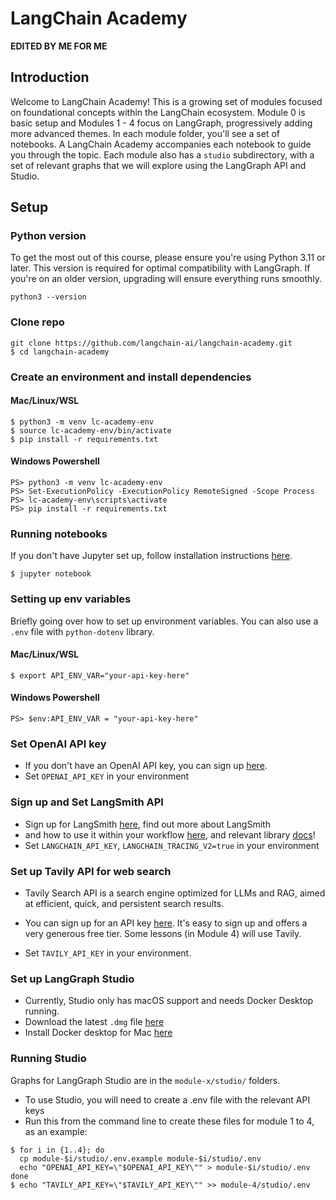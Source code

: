 # LangChain Academy 

**EDITED BY ME FOR ME**

## Introduction

Welcome to LangChain Academy! 
This is a growing set of modules focused on foundational concepts within the LangChain ecosystem. 
Module 0 is basic setup and Modules 1 - 4 focus on LangGraph, progressively adding more advanced themes. 
In each module folder, you'll see a set of notebooks. A LangChain Academy accompanies each notebook 
to guide you through the topic. Each module also has a `studio` subdirectory, with a set of relevant 
graphs that we will explore using the LangGraph API and Studio.

## Setup

### Python version

To get the most out of this course, please ensure you're using Python 3.11 or later. 
This version is required for optimal compatibility with LangGraph. If you're on an older version, 
upgrading will ensure everything runs smoothly.
```
python3 --version
```

### Clone repo
```
git clone https://github.com/langchain-ai/langchain-academy.git
$ cd langchain-academy
```

### Create an environment and install dependencies
#### Mac/Linux/WSL
```
$ python3 -m venv lc-academy-env
$ source lc-academy-env/bin/activate
$ pip install -r requirements.txt
```
#### Windows Powershell
```
PS> python3 -m venv lc-academy-env
PS> Set-ExecutionPolicy -ExecutionPolicy RemoteSigned -Scope Process
PS> lc-academy-env\scripts\activate
PS> pip install -r requirements.txt
```

### Running notebooks
If you don't have Jupyter set up, follow installation instructions [here](https://jupyter.org/install).
```
$ jupyter notebook
```

### Setting up env variables
Briefly going over how to set up environment variables. You can also 
use a `.env` file with `python-dotenv` library.
#### Mac/Linux/WSL
```
$ export API_ENV_VAR="your-api-key-here"
```
#### Windows Powershell
```
PS> $env:API_ENV_VAR = "your-api-key-here"
```

### Set OpenAI API key
* If you don't have an OpenAI API key, you can sign up [here](https://openai.com/index/openai-api/).
*  Set `OPENAI_API_KEY` in your environment 

### Sign up and Set LangSmith API
* Sign up for LangSmith [here](https://smith.langchain.com/), find out more about LangSmith
* and how to use it within your workflow [here](https://www.langchain.com/langsmith), and relevant library [docs](https://docs.smith.langchain.com/)!
*  Set `LANGCHAIN_API_KEY`, `LANGCHAIN_TRACING_V2=true` in your environment 

### Set up Tavily API for web search

* Tavily Search API is a search engine optimized for LLMs and RAG, aimed at efficient, 
quick, and persistent search results. 
* You can sign up for an API key [here](https://tavily.com/). 
It's easy to sign up and offers a very generous free tier. Some lessons (in Module 4) will use Tavily. 

* Set `TAVILY_API_KEY` in your environment.

### Set up LangGraph Studio

* Currently, Studio only has macOS support and needs Docker Desktop running.
* Download the latest `.dmg` file [here](https://github.com/langchain-ai/langgraph-studio?tab=readme-ov-file#download)
* Install Docker desktop for Mac [here](https://docs.docker.com/engine/install/)

### Running Studio
Graphs for LangGraph Studio are in the `module-x/studio/` folders.

* To use Studio, you will need to create a .env file with the relevant API keys
* Run this from the command line to create these files for module 1 to 4, as an example:
```
$ for i in {1..4}; do
  cp module-$i/studio/.env.example module-$i/studio/.env
  echo "OPENAI_API_KEY=\"$OPENAI_API_KEY\"" > module-$i/studio/.env
done
$ echo "TAVILY_API_KEY=\"$TAVILY_API_KEY\"" >> module-4/studio/.env
```
